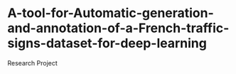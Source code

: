 # A-tool-for-Automatic-generation-and-annotation-of-a-French-traffic-signs-dataset-for-deep-learning
Research Project
